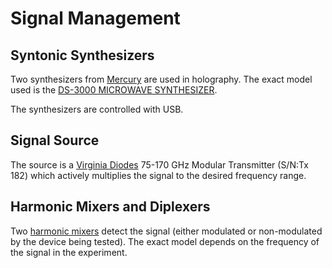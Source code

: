 # Signal Management #

## Syntonic Synthesizers ##
Two synthesizers from [Mercury](https://www.mrcy.com/) are used in holography. The exact model used is the [DS-3000 MICROWAVE SYNTHESIZER](https://www.mrcy.com/products/rf-and-mixed-signal/signal-sources/ds-3000-microwave-synthesizer).

The synthesizers are controlled with USB.

## Signal Source ##
The source is a [Virginia Diodes](https://www.vadiodes.com/en/products/custom-transmitters) 75-170 GHz Modular Transmitter (S/N:Tx 182) which actively multiplies the signal to the desired frequency range. 

## Harmonic Mixers and Diplexers ##
Two [harmonic mixers](http://pacificmillimeter.com/HarmonicMixers.html) detect the signal (either modulated or non-modulated by the device being tested).  The exact model depends on the frequency of the signal in the experiment. 
